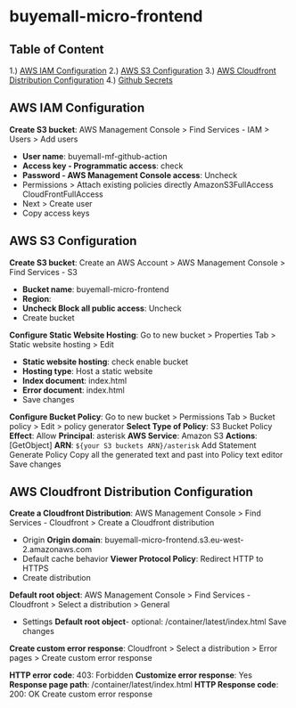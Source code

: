 # buyemall-micro-frontend

## Table of Content

1.) [AWS IAM Configuration](#aws_iam_configuration)
2.) [AWS S3 Configuration](#aws_s3_configuration)
3.) [AWS Cloudfront Distribution Configuration](#aws_cloudfront_distribution_configuration)
4.) [Github Secrets](#github_secrets)

## AWS IAM Configuration

**Create S3 bucket**: AWS Management Console > Find Services - IAM > Users > Add users

- **User name**: buyemall-mf-github-action
- **Access key - Programmatic access**: check
- **Password - AWS Management Console access**: Uncheck
- Permissions > Attach existing policies directly
  AmazonS3FullAccess
  CloudFrontFullAccess
- Next > Create user
- Copy access keys

## AWS S3 Configuration

**Create S3 bucket**: Create an AWS Account > AWS Management Console > Find Services - S3

- **Bucket name**: buyemall-micro-frontend
- **Region**:
- **Uncheck Block all public access**: Uncheck
- Create bucket

**Configure Static Website Hosting**: Go to new bucket > Properties Tab > Static website hosting > Edit

- **Static website hosting**: check enable bucket
- **Hosting type**: Host a static website
- **Index document**: index.html
- **Error document**: index.html
- Save changes

**Configure Bucket Policy**: Go to new bucket > Permissions Tab > Bucket policy > Edit > policy generator
**Select Type of Policy**: S3 Bucket Policy
**Effect**: Allow
**Principal**: asterisk
**AWS Service**: Amazon S3
**Actions**: [GetObject]
**ARN**: `${your S3 buckets ARN}/asterisk`
Add Statement
Generate Policy
Copy all the generated text and past into Policy text editor
Save changes

## AWS Cloudfront Distribution Configuration

**Create a Cloudfront Distribution**: AWS Management Console > Find Services - Cloudfront > Create a Cloudfront distribution

- Origin
  **Origin domain**: buyemall-micro-frontend.s3.eu-west-2.amazonaws.com
- Default cache behavior
  **Viewer Protocol Policy**: Redirect HTTP to HTTPS
- Create distribution

**Default root object**: AWS Management Console > Find Services - Cloudfront > Select a distribution > General

- Settings
  **Default root object**- optional: /container/latest/index.html
  Save changes

**Create custom error response**: Cloudfront > Select a distribution > Error pages > Create custom error response

**HTTP error code**: 403: Forbidden
**Customize error response**: Yes
**Response page path**: /container/latest/index.html
**HTTP Response code**: 200: OK
Create custom error response
